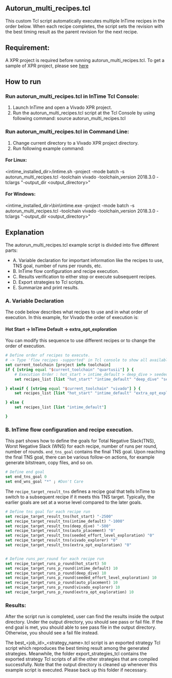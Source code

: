 ## Autorun_multi_recipes.tcl

This custom Tcl script automatically executes multiple InTime recipes in the order below. When each recipe completes, the script sets the revision with the best timing result as the parent revision for the next recipe.

## Requirement:
A XPR project is required before running autorun_multi_recipes.tcl.
To get a sample of XPR project, please see [here](../../../examples/project_mode)

## How to run
### Run autorun_multi_recipes.tcl in InTime Tcl Console:
1. Launch InTime and open a Vivado XPR project. 
2. Run the autorun_multi_recipes.tcl script at the Tcl Console by using following command:
source autorun_multi_recipes.tcl

### Run autorun_multi_recipes.tcl in Command Line:
1. Change current directory to a Vivado XPR project directory.
2. Run following example command:

#### For Linux:
<intime_installed_dir>/intime.sh -project <proj> -mode batch -s autorun_multi_recipes.tcl -toolchain vivado 
-toolchain_version 2018.3.0 -tclargs "-output_dir <output_directory>"

#### For Windows:
<intime_installed_dir>\bin\intime.exe -project <prog> -mode batch -s autorun_multi_recipes.tcl -toolchain vivado 
-toolchain_version 2018.3.0 -tclargs "-output_dir <output_directory>"

## Explanation
The autorun_multi_recipes.tcl example script is divided into five different parts:

* A. Variable declaration for important information like the recipes to use, TNS goal, number of runs per rounds, etc.
* B. InTime flow configuration and recipe execution.
* C. Results verification to either stop or execute subsequent recipes.
* D. Export strategies to Tcl scripts.
* E. Summarize and print results.

### A. Variable Declaration

The code below describes what recipes to use and in what order of execution. In this example, for Vivado the order of execution is:
#### Hot Start -> InTime Default -> extra_opt_exploration

You can modify this sequence to use different recipes or to change the order of execution.

```Tcl
# Define order of recipes to execute. 
# -> Type 'flow recipes -supported' in Tcl console to show all available recipe's name
set current_toolchain [project info toolchain]
if { [string equal "$current_toolchain" "quartusii"] } {
    # Execution Order : hot_start > intime_default > deep_dive > seeded_effort_level_exploration
    set recipes_list [list "hot_start" "intime_default" "deep_dive" "seeded_effort_level_exploration" ]

} elseif { [string equal "$current_toolchain" "vivado"] } {
    set recipes_list [list "hot_start" "intime_default" "extra_opt_exploration"]

} else {
    set recipes_list [list "intime_default"]

}
```

### B. InTime flow configuration and recipe execution.

This part shows how to define the goals for Total Negative Slack(TNS), Worst Negative Slack (WNS) for each recipe, number of runs per round, number of rounds. ```end_tns_goal``` contains the final TNS goal. Upon reaching the final TNS goal, there can be various follow-on actions, for example generate bitstream, copy files, and so on.
```tcl
# Define end goal
set end_tns_goal 0
set end_wns_goal "*" ; #Don't Care
```

The ```recipe_target_result_tns``` defines a recipe goal that tells InTime to switch to a subsequent recipe if it meets this TNS target. Typically, the earlier goals are set at a worse level compared to the later goals.
```tcl
# Define tns goal for each recipe run
set recipe_target_result_tns(hot_start) "-2500"
set recipe_target_result_tns(intime_default) "-1000"
set recipe_target_result_tns(deep_dive) "-500"
set recipe_target_result_tns(auto_placement) "0"
set recipe_target_result_tns(seeded_effort_level_exploration) "0"
set recipe_target_result_tns(vivado_explorer) "0"
set recipe_target_result_tns(extra_opt_exploration) "0"


# Define runs_per_round for each recipe run
set recipe_target_runs_p_round(hot_start) 50
set recipe_target_runs_p_round(intime_default) 10
set recipe_target_runs_p_round(deep_dive) 10
set recipe_target_runs_p_round(seeded_effort_level_exploration) 10
set recipe_target_runs_p_round(auto_placement) 10
set recipe_target_runs_p_round(vivado_explorer) 10
set recipe_target_runs_p_round(extra_opt_exploration) 10
```

### Results:
After the script run is completed, user can find the results inside the output directory.
Under the output directory, you should see pass or fail file. If the end goal is met, you should able to see pass file in the output directory. Otherwise, you should see a fail file instead. 

The best_<job_id>_<strategy_name>.tcl script is an exported strategy Tcl script which reproduces the best timing result among the generated strategies. Meanwhile, the folder export_strategies_tcl contains the exported strategy Tcl scripts of all the other strategies that are compiled successfully. Note that the output directory is cleaned up whenever this example script is executed. Please back up this folder if necessary.

